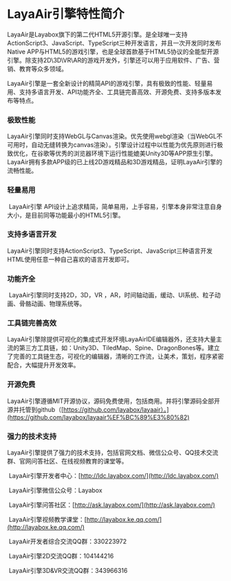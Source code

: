 # LayaAir引擎特性简介



​        LayaAir是Layabox旗下的第二代HTML5开源引擎。是全球唯一支持ActionScript3、JavaScript、TypeScript三种开发语言，并且一次开发同时发布Native APP与HTML5的游戏引擎，也是全球首款基于HTML5协议的全能型开源引擎。除支持2D\3D\VR\AR的游戏开发外，引擎还可以用于应用软件、广告、营销、教育等众多领域。

​        LayaAir引擎是一套全新设计的精简API的游戏引擎，具有极致的性能、轻量易用、支持多语言开发、API功能齐全、工具链完善高效、开源免费、支持多版本发布等特点。



### 极致性能

​        LayaAir引擎同时支持WebGL与Canvas渲染。优先使用webgl渲染（当WebGL不可用时，自动无缝转换为canvas渲染）。引擎设计过程中以性能为优先原则进行极致优化，在谷歌等优秀的浏览器环境下运行性能媲美Unity3D等APP原生引擎。LayaAir拥有多款APP级的已上线2D游戏精品和3D游戏精品，证明LayaAir引擎的流畅性能。



### 轻量易用

​        LayaAir引擎 API设计上追求精简，简单易用，上手容易，引擎本身非常注意自身大小，是目前同等功能最小的HTML5引擎。



### 支持多语言开发

​        LayaAir引擎同时支持ActionScript3、TypeScript、JavaScript三种语言开发HTML使用任意一种自己喜欢的语言开发即可。



### 功能齐全

​        LayaAir引擎同时支持2D，3D，VR ，AR，时间轴动画，缓动、UI系统、粒子动画、骨骼动画、物理系统等。



### 工具链完善高效

​        LayaAir引擎除提供可视化的集成式开发环境LayaAirIDE编辑器外，还支持大量主流的第三方工具链，如：Unity3D、TiledMap、Spine、DragonBones等。建立了完善的工具链生态，可视化的编辑器，清晰的工作流，让美术，策划，程序紧密配合，大幅提升开发效率。

### 

### 开源免费

​         LayaAir引擎遵循MIT开源协议，源码免费使用，包括商用。并将引擎源码全部开源并托管到github（[https://github.com/layabox/layaair）。](https://github.com/layabox/layaair%EF%BC%89%E3%80%82)



### 强力的技术支持

​       LayaAir引擎提供了强力的技术支持，包括官网文档、微信公众号、QQ技术交流群、官网问答社区、在线视频教育的课堂等。

​     LayaAir引擎开发者中心：[http://ldc.layabox.com/](http://ldc.layabox.com/)

​     LayaAir引擎微信公众号：Layabox

​     LayaAir引擎问答社区：[http://ask.layabox.com/](http://ask.layabox.com/)

​     LayaAir引擎视频教学课堂：[http://layabox.ke.qq.com/](http://layabox.ke.qq.com/)

​     LayaAir开发者综合交流QQ群：330223972

​     LayaAir引擎2D交流QQ群：104144216

​     LayaAir引擎3D&VR交流QQ群：343966316